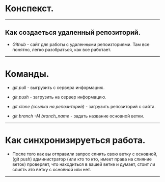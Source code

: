 # Конспекст.

***

## Как создаеться удаленный репозиторий.

* *Github* - сайт для работы с удаленными репоизториями. Там все понятно, легко разобраться, как все работает.

* **

# Команды.

* *git pull* - выгрузить с сервера информацию.

* *git push* - загрузить на сервер информацию.

* *git clone (ссылка на репозиторий)* - загрузить репозиторий с сайта.

* *git branch -M branch_name* - задать название основной ветки.

***

# Как синхронизируеться работа.

* После того как вы отправили запрос слиять свою ветку с основной, (git push) администратор (или кто то кто, имеет права на слияние веток) проверяет, что находиться в вашей ветке и думает, стоит ли слиять это ветку с основной или нет.

***